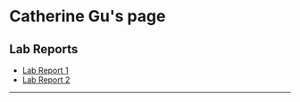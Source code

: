 
# **Catherine Gu's page**

## Lab Reports
* [Lab Report 1](lab-report-1-week-2.html)
* [Lab Report 2](lab-report-2-week-4.html)

---


